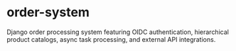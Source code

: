 # order-system
Django order processing system featuring OIDC authentication, hierarchical product catalogs, async task processing, and external API integrations.
